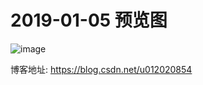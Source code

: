 # 2019-01-05 预览图

![image](https://github.com/huchangquan/NavTools/blob/master/Preview/20190105.gif)

博客地址: https://blog.csdn.net/u012020854
